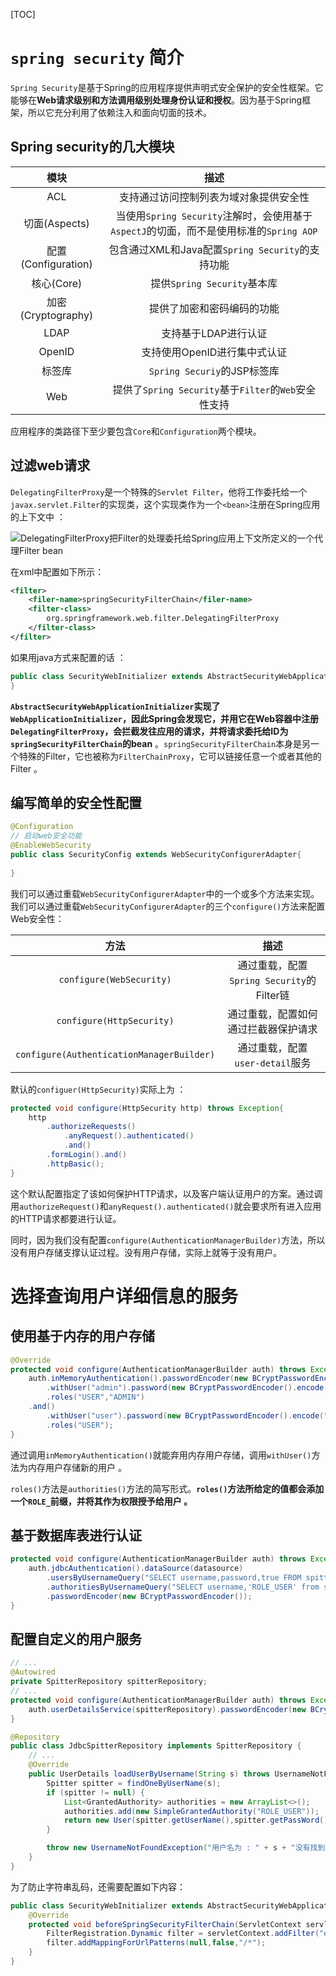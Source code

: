 [TOC]

# `spring security` 简介

`Spring Security`是基于Spring的应用程序提供声明式安全保护的安全性框架。它能够在**Web请求级别和方法调用级别处理身份认证和授权**。因为基于Spring框架，所以它充分利用了依赖注入和面向切面的技术。

## Spring security的几大模块

|        模块         |                             描述                             |
| :-----------------: | :----------------------------------------------------------: |
|         ACL         |            支持通过访问控制列表为域对象提供安全性            |
|    切面(Aspects)    | 当使用`Spring Security`注解时，会使用基于`AspectJ`的切面，而不是使用标准的`Spring AOP` |
| 配置(Configuration) |       包含通过XML和Java配置`Spring Security`的支持功能       |
|     核心(Core)      |                 提供`Spring Security`基本库                  |
| 加密(Cryptography)  |                  提供了加密和密码编码的功能                  |
|        LDAP         |                     支持基于LDAP进行认证                     |
|       OpenID        |                 支持使用OpenID进行集中式认证                 |
|       标签库        |                 `Spring Securiy`的JSP标签库                  |
|         Web         |     提供了`Spring Security`基于`Filter`的`Web`安全性支持     |

应用程序的类路径下至少要包含`Core`和`Configuration`两个模块。

## 过滤web请求

`DelegatingFilterProxy`是一个特殊的`Servlet Filter`，他将工作委托给一个`javax.servlet.Filter`的实现类，这个实现类作为一个`<bean>`注册在Spring应用的上下文中 ：

![DelegatingFilterProxy把Filter的处理委托给Spring应用上下文所定义的一个代理Filter bean](http://zhangzhaolin.oss-cn-beijing.aliyuncs.com/18-8-30/85586956.jpg)

在xml中配置如下所示：

```xml
<filter>
	<filer-name>springSecurityFilterChain</filer-name>
    <filter-class>
    	org.springframework.web.filter.DelegatingFilterProxy
    </filter-class>
</filter>
```

如果用java方式来配置的话 ：

```java
public class SecurityWebInitializer extends AbstractSecurityWebApplicationInitializer {
}
```

**`AbstractSecurityWebApplicationInitializer`实现了`WebApplicationInitializer`，因此Spring会发现它，并用它在Web容器中注册`DelegatingFilterProxy`，会拦截发往应用的请求，并将请求委托给ID为`springSecurityFilterChain`的bean** 。`springSecurityFilterChain`本身是另一个特殊的Filter，它也被称为`FilterChainProxy`，它可以链接任意一个或者其他的Filter 。

## 编写简单的安全性配置

```java
@Configuration
// 启动web安全功能
@EnableWebSecurity
public class SecurityConfig extends WebSecurityConfigurerAdapter{
    
}
```

我们可以通过重载`WebSecurityConfigurerAdapter`中的一个或多个方法来实现。我们可以通过重载`WebSecurityConfigurerAdapter`的三个`configure()`方法来配置Web安全性：

|                   方法                    |                   描述                    |
| :---------------------------------------: | :---------------------------------------: |
|         `configure(WebSecurity)`          | 通过重载，配置`Spring Security`的Filter链 |
|         `configure(HttpSecurity)`         |   通过重载，配置如何通过拦截器保护请求    |
| `configure(AuthenticationManagerBuilder)` |      通过重载，配置`user-detail`服务      |

默认的`configuer(HttpSecurity)`实际上为 ：
```java
protected void configure(HttpSecurity http) throws Exception{
    http
        .authorizeRequests()
        	.anyRequest().authenticated()
        	.and()
        .formLogin().and()
        .httpBasic();
}
```

这个默认配置指定了该如何保护HTTP请求，以及客户端认证用户的方案。通过调用`authorizeRequest()`和`anyRequest().authenticated()`就会要求所有进入应用的HTTP请求都要进行认证。

同时，因为我们没有配置`configure(AuthenticationManagerBuilder)`方法，所以没有用户存储支撑认证过程。没有用户存储，实际上就等于没有用户。

# 选择查询用户详细信息的服务

## 使用基于内存的用户存储

```java
@Override
protected void configure(AuthenticationManagerBuilder auth) throws Exception {
	auth.inMemoryAuthentication().passwordEncoder(new BCryptPasswordEncoder())
		.withUser("admin").password(new BCryptPasswordEncoder().encode("admin"))
        .roles("USER","ADMIN")
	.and()
		.withUser("user").password(new BCryptPasswordEncoder().encode("user"))
        .roles("USER");
}
```

通过调用`inMemoryAuthentication()`就能弃用内存用户存储，调用`withUser()`方法为内存用户存储新的用户 。

`roles()`方法是`authorities()`方法的简写形式。**`roles()`方法所给定的值都会添加一个`ROLE_`前缀，并将其作为权限授予给用户 。**

## 基于数据库表进行认证

```java
protected void configure(AuthenticationManagerBuilder auth) throws Exception{
    auth.jdbcAuthentication().dataSource(datasource)
        .usersByUsernameQuery("SELECT username,password,true FROM spitter where username = ?")
        .authoritiesByUsernameQuery("SELECT username,'ROLE_USER' from spitter where username = ?")
        .passwordEncoder(new BCryptPasswordEncoder());
}
```

## 配置自定义的用户服务

```java
// ...
@Autowired
private SpitterRepository spitterRepository;
// ...
protected void configure(AuthenticationManagerBuilder auth) throws Exception{
    auth.userDetailsService(spitterRepository).passwordEncoder(new BCryptPasswordEncoder());
}
```

```java
@Repository
public class JdbcSpitterRepository implements SpitterRepository {
    // ...
    @Override
    public UserDetails loadUserByUsername(String s) throws UsernameNotFoundException {
        Spitter spitter = findOneByUserName(s);
        if (spitter != null) {
            List<GrantedAuthority> authorities = new ArrayList<>();
            authorities.add(new SimpleGrantedAuthority("ROLE_USER"));
            return new User(spitter.getUserName(),spitter.getPassWord(),authorities);
        }

        throw new UsernameNotFoundException("用户名为 : " + s + "没有找到.");
    }
}
```

为了防止字符串乱码，还需要配置如下内容：

```java
public class SecurityWebInitializer extends AbstractSecurityWebApplicationInitializer{
    @Override
    protected void beforeSpringSecurityFilterChain(ServletContext servletContext){
        FilterRegistration.Dynamic filter = servletContext.addFilter("encodingFilter",new CharacterEncodingFilter("utr-8"),true);
        filter.addMappingForUrlPatterns(null,false,"/*");
    }
}
```




















































































